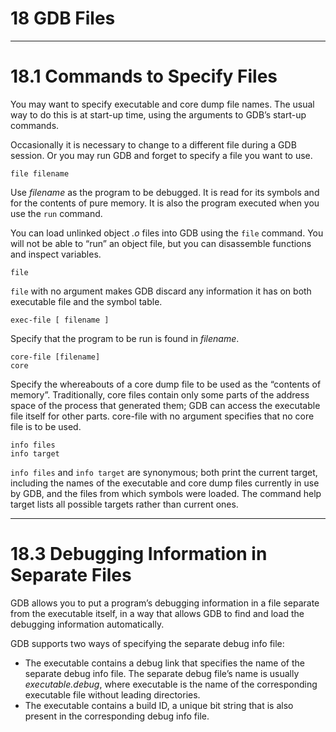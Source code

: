 # 18 GDB Files

----

# 18.1 Commands to Specify Files

You may want to specify executable and core dump file names. The usual way to do this is at start-up time, using the arguments to GDB’s start-up commands.

Occasionally it is necessary to change to a different file during a GDB session. Or you may run GDB and forget to specify a file you want to use.

```
file filename
```
Use _filename_ as the program to be debugged. It is read for its symbols and for the contents of pure memory. It is also the program executed when you use the ``run`` command.

You can load unlinked object _.o_ files into GDB using the ``file`` command. You will not be able to “run” an object file, but you can disassemble functions and inspect variables.

```
file
```
``file`` with no argument makes GDB discard any information it has on both executable file and the symbol table.

```
exec-file [ filename ]
```
Specify that the program to be run is found in _filename_.

```
core-file [filename]
core
```
Specify the whereabouts of a core dump file to be used as the “contents of memory”. Traditionally, core files contain only some parts of the address space of the process that generated them; GDB can access the executable file itself for other parts. core-file with no argument specifies that no core file is to be used.

```
info files
info target
```
``info files`` and ``info target`` are synonymous; both print the current target, including the names of the executable and core dump files currently in use by GDB, and the files from which symbols were loaded. The command help target lists all possible targets rather than current ones.

----

# 18.3 Debugging Information in Separate Files

GDB allows you to put a program’s debugging information in a file separate from the executable itself, in a way that allows GDB to find and load the debugging information automatically.

GDB supports two ways of specifying the separate debug info file:
 - The executable contains a debug link that specifies the name of the separate debug info file. The separate debug file’s name is usually _executable.debug_, where executable is the name of the corresponding executable file without leading directories.
 - The executable contains a build ID, a unique bit string that is also present in the corresponding debug info file.

